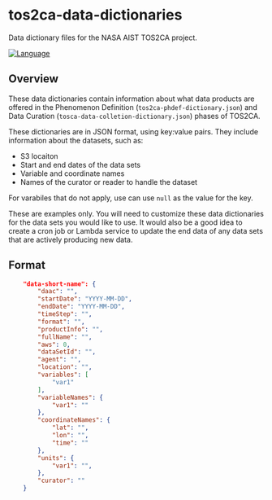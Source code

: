 # tos2ca-data-dictionaries
Data dictionary files for the NASA AIST TOS2CA project. 


[![Language](https://img.shields.io/badge/json-2022.12-blue)](#)

## Overview

These data dictionaries contain information about what data products are offered in the Phenomenon Definition (```tos2ca-phdef-dictionary.json```) and Data Curation (```tosca-data-colletion-dictionary.json```) phases of TOS2CA.  

These dictionaries are in JSON format, using key:value pairs.  They include information about the datasets, such as:
- S3 locaiton
- Start and end dates of the data sets
- Variable and coordinate names
- Names of the curator or reader to handle the dataset

For varabiles that do not apply, use can use ```null``` as the value for the key.

These are examples only.  You will need to customize these data dictionaries for the data sets you would like to use.  It would also be a good idea to create a cron job or Lambda service to update the end data of any data sets that are actively producing new data.

## Format
```json
    "data-short-name": {
        "daac": "",
        "startDate": "YYYY-MM-DD",
        "endDate": "YYYY-MM-DD",
        "timeStep": "",
        "format": "",
        "productInfo": "",
        "fullName": "",
        "aws": 0,
        "dataSetId": "",
        "agent": "",
        "location": "", 
        "variables": [
            "var1"
        ],
        "variableNames": {
            "var1": ""
        },
        "coordinateNames": {
            "lat": "",
            "lon": "",
            "time": ""
        },
        "units": {
            "var1": "",
        },
        "curator": ""
    }
```
